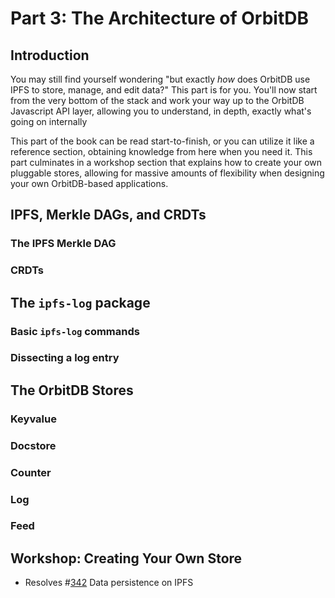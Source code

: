 # Part 3: The Architecture of OrbitDB

## Introduction

You may still find yourself wondering "but exactly _how_ does OrbitDB use IPFS to store, manage, and edit data?" This part is for you. You'll now start from the very bottom of the stack and work your way up to the OrbitDB Javascript API layer, allowing you to understand, in depth, exactly what's going on internally

This part of the book can be read start-to-finish, or you can utilize it like a reference section, obtaining knowledge from here when you need it. This part culminates in a workshop section that explains how to create your own pluggable stores, allowing for massive amounts of flexibility when designing your own OrbitDB-based applications.

## IPFS, Merkle DAGs, and CRDTs

### The IPFS Merkle DAG

### CRDTs

## The `ipfs-log` package

### Basic `ipfs-log` commands

### Dissecting a log entry

## The OrbitDB Stores

### Keyvalue
### Docstore
### Counter
### Log
### Feed

## Workshop: Creating Your Own Store

* Resolves #[342](https://github.com/orbitdb/orbit-db/issues/342) Data persistence on IPFS
